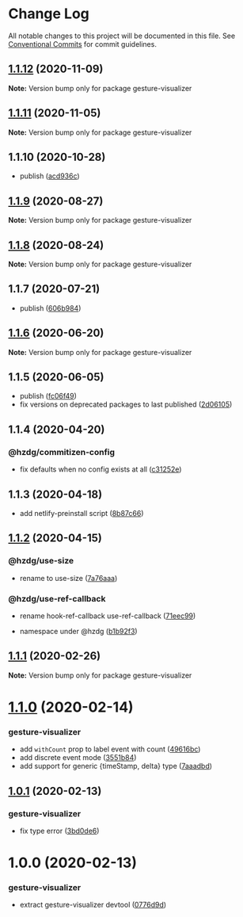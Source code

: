 # Change Log

All notable changes to this project will be documented in this file.
See [Conventional Commits](https://conventionalcommits.org) for commit guidelines.

## [1.1.12](https://github.com/hzdg/hz-core/compare/gesture-visualizer@1.1.11...gesture-visualizer@1.1.12) (2020-11-09)

**Note:** Version bump only for package gesture-visualizer





## [1.1.11](https://github.com/hzdg/hz-core/compare/gesture-visualizer@1.1.10...gesture-visualizer@1.1.11) (2020-11-05)

**Note:** Version bump only for package gesture-visualizer





## 1.1.10 (2020-10-28)


* publish ([acd936c](https://github.com/hzdg/hz-core/commit/acd936c))


## [1.1.9](https://github.com/hzdg/hz-core/compare/gesture-visualizer@1.1.8...gesture-visualizer@1.1.9) (2020-08-27)

**Note:** Version bump only for package gesture-visualizer





## [1.1.8](https://github.com/hzdg/hz-core/compare/gesture-visualizer@1.1.7...gesture-visualizer@1.1.8) (2020-08-24)

**Note:** Version bump only for package gesture-visualizer





## 1.1.7 (2020-07-21)


* publish ([606b984](https://github.com/hzdg/hz-core/commit/606b984))


## [1.1.6](https://github.com/hzdg/hz-core/compare/gesture-visualizer@1.1.5...gesture-visualizer@1.1.6) (2020-06-20)

**Note:** Version bump only for package gesture-visualizer





## 1.1.5 (2020-06-05)


* publish ([fc06f49](https://github.com/hzdg/hz-core/commit/fc06f49))
* fix versions on deprecated packages to last published ([2d06105](https://github.com/hzdg/hz-core/commit/2d06105))


## 1.1.4 (2020-04-20)


### @hzdg/commitizen-config

* fix defaults when no config exists at all ([c31252e](https://github.com/hzdg/hz-core/commit/c31252e))


## 1.1.3 (2020-04-18)


* add netlify-preinstall script ([8b87c66](https://github.com/hzdg/hz-core/commit/8b87c66))


## [1.1.2](https://github.com/hzdg/hz-core/compare/gesture-visualizer@1.1.1...gesture-visualizer@1.1.2) (2020-04-15)


### @hzdg/use-size

* rename to use-size ([7a76aaa](https://github.com/hzdg/hz-core/commit/7a76aaa))

### @hzdg/use-ref-callback

* rename hook-ref-callback use-ref-callback ([71eec99](https://github.com/hzdg/hz-core/commit/71eec99))

* namespace under @hzdg ([b1b92f3](https://github.com/hzdg/hz-core/commit/b1b92f3))


## [1.1.1](https://github.com/hzdg/hz-core/compare/gesture-visualizer@1.1.0...gesture-visualizer@1.1.1) (2020-02-26)

**Note:** Version bump only for package gesture-visualizer





# [1.1.0](https://github.com/hzdg/hz-core/compare/gesture-visualizer@1.0.1...gesture-visualizer@1.1.0) (2020-02-14)


### gesture-visualizer

* add `withCount` prop to label event with count ([49616bc](https://github.com/hzdg/hz-core/commit/49616bc))
* add discrete event mode ([3551b84](https://github.com/hzdg/hz-core/commit/3551b84))
* add support for generic {timeStamp, delta} type ([7aaadbd](https://github.com/hzdg/hz-core/commit/7aaadbd))


## [1.0.1](https://github.com/hzdg/hz-core/compare/gesture-visualizer@1.0.0...gesture-visualizer@1.0.1) (2020-02-13)


### gesture-visualizer

* fix type error ([3bd0de6](https://github.com/hzdg/hz-core/commit/3bd0de6))


# 1.0.0 (2020-02-13)


### gesture-visualizer

* extract gesture-visualizer devtool ([0776d9d](https://github.com/hzdg/hz-core/commit/0776d9d))
